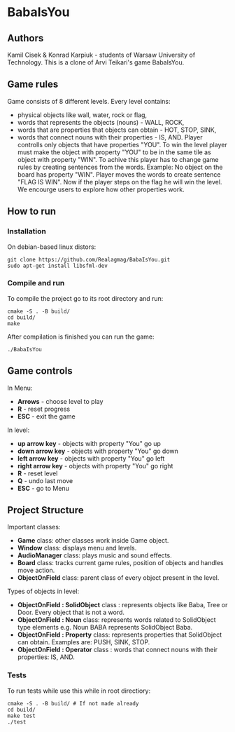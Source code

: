 # BabaIsYou

## Authors
Kamil Cisek & Konrad Karpiuk - students of Warsaw University of Technology. This is a clone of Arvi Teikari's game BabaIsYou.

## Game rules
Game consists of 8 different levels. Every level contains: 
* physical objects like wall, water, rock or flag,
* words that represents the objects (nouns) - WALL, ROCK,
* words that are properties that objects can obtain - HOT, STOP, SINK,
* words that connect nouns with their properties - IS, AND.
Player controlls only objects that have properties "YOU". To win the level player must make the object with property "YOU" to be in the same tile as object with property "WIN".
To achive this player has to change game rules by creating sentences from the words. Example: No object on the board has property "WIN". Player moves the words to create sentence "FLAG IS WIN".
Now if the player steps on the flag he will win the level. We encourge users to explore how other properties work. 

## How to run
### Installation
On debian-based linux distors: 
```
git clone https://github.com/Realagmag/BabaIsYou.git
sudo apt-get install libsfml-dev
```
### Compile and run
To compile the project go to its root directory and run:
```
cmake -S . -B build/
cd build/
make
```
After compilation is finished you can run the game:
```
./BabaIsYou
```
## Game controls
In Menu:
* **Arrows** - choose level to play
* **R** - reset progress
* **ESC** - exit the game

In level:
* **up arrow key** - objects with property "You" go up
* **down arrow key** - objects with property "You" go down
* **left arrow key** - objects with property "You" go left
* **right arrow key** - objects with property "You" go right
* **R** - reset level
* **Q** - undo last move
* **ESC** - go to Menu

## Project Structure
Important classes:
* **Game** class: other classes work inside Game object.
* **Window** class: displays menu and levels.
* **AudioManager** class: plays music and sound effects.
* **Board** class: tracks current game rules, position of objects and handles move action.
* **ObjectOnField** class: parent class of every object present in the level.

Types of objects in level:
* **ObjectOnField : SolidObject** class : represents objects like Baba, Tree or Door. Every object that is not a word.
* **ObjectOnField : Noun** class: represents words related to SolidObject type elements e.g. Noun BABA represents SolidObject Baba.
* **ObjectOnField : Property** class: represents properties that SolidObject can obtain. Examples are: PUSH, SINK, STOP.
* **ObjectOnField : Operator** class : words that connect nouns with their properties: IS, AND.

### Tests
To run tests while use this while in root directiory:
```
cmake -S . -B build/ # If not made already
cd build/
make test
./test
```
